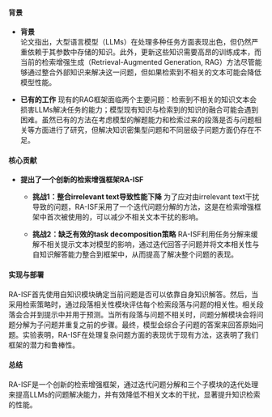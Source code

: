#### 背景
- **背景**       
    论文指出，大型语言模型（LLMs）在处理多种任务方面表现出色，但仍然严重依赖于其参数中存储的知识。此外，更新这些知识需要高昂的训练成本，而当前的检索增强生成（Retrieval-Augmented Generation, RAG）方法尽管能够通过整合外部知识来解决这一问题，但如果检索到不相关的文本可能会降低模型性能。

- **已有的工作**
    现有的RAG框架面临两个主要问题：检索到不相关的知识文本会损害LLMs解决任务的能力；模型现有知识与检索到的知识的融合可能会遇到困难。虽然已有的方法在考虑模型的解题能力和检索过来的段落是否与问题相关等方面进行了研究，但解决知识密集型问题和不同层级子问题方面仍存在不足。

#### 核心贡献
- **提出了一个创新的检索增强框架RA-ISF**
    - **挑战1：整合irrelevant text导致性能下降**
        为了应对由irrelevant text干扰导致的问题，RA-ISF采用了一个迭代问题分解的方法，这是在检索增强框架中首次被使用的，可以减少不相关文本干扰的影响。

    - **挑战2：缺乏有效的task decomposition策略**
        RA-ISF利用任务分解来缓解不相关提示文本对模型的影响，通过迭代回答子问题并将文本相关性与自知识解答能力整合到框架中，从而提高了解决整个问题的表现。

#### 实现与部署
RA-ISF首先使用自知识模块确定当前问题是否可以依靠自身知识解答。然后，当采用检索策略时，通过段落相关性模块评估每个检索段落与问题的相关性。相关段落会合并到提示中并用于预测。当所有段落与问题不相关时，问题分解模块会将问题分解为子问题并重复之前的步骤。最终，模型会综合子问题的答案来回答原始问题。实验表明，RA-ISF在处理复杂问题方面的表现优于现有方法，这表明了我们框架的潜力和鲁棒性。

#### 总结
RA-ISF是一个创新的检索增强框架，通过迭代问题分解和三个子模块的迭代处理来提高LLMs的问题解决能力，并有效降低不相关文本的干扰，显著提升知识检索的性能。